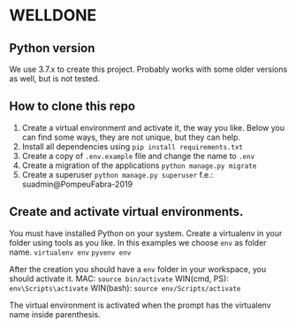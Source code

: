 # WELLDONE

## Python version
We use 3.7.x to create this project. Probably works with some older versions as well, but is not tested.

## How to clone this repo

1. Create a virtual environment and activate it, the way you like. Below you can find some ways, they are not unique, but they can help.
2. Install all dependencies using ```pip install requirements.txt```
3. Create a copy of ```.env.example``` file and change the name to ```.env```
4. Create a migration of the applications ```python manage.py migrate```
5. Create a superuser ```python manage.py superuser``` f.e.: suadmin@PompeuFabra-2019


## Create and activate virtual environments. 
You must have installed Python on your system. Create a virtualenv in your folder using tools as you like. In this examples we choose ```env``` as folder name.
```virtualenv env```
```pyvenv env```

After the creation you should have a ```env``` folder in your workspace, you should activate it.
MAC: ```source bin/activate```
WIN(cmd, PS): ```env\Scripts\activate```
WIN(bash): ```source env/Scripts/activate```

The virtual environment is activated when the prompt has the virtualenv name inside parenthesis.


